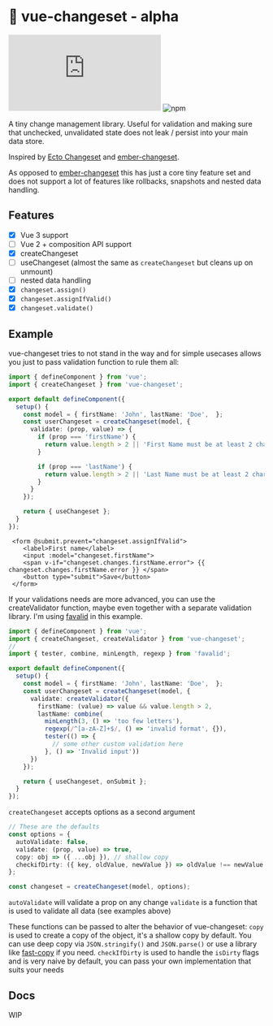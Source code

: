# 🚦 vue-changeset - alpha

[![gzip size](https://img.badgesize.io/https:/unpkg.com/vue-changeset/dist/vue-changeset.modern.js?label=gzip&compression=gzip)](https://unpkg.com/vue-changeset/dist/vue-changeset.modern.js) ![npm](https://img.shields.io/npm/v/vue-changeset)

A tiny change management library. Useful for validation and making sure that unchecked, unvalidated state does not leak / persist into your main data store.

Inspired by [Ecto Changeset](https://hexdocs.pm/ecto/Ecto.Changeset.html) and [ember-changeset](https://github.com/poteto/ember-changeset).

As opposed to [ember-changeset](https://github.com/poteto/ember-changeset) this has just a core tiny feature set and does not support a lot of features like rollbacks, snapshots and nested data handling.

## Features

- [x] Vue 3 support
- [ ] Vue 2 + composition API support
- [x] createChangeset
- [ ] useChangeset (almost the same as `createChangeset` but cleans up on unmount) 
- [ ] nested data handling
- [x] `changeset.assign()`
- [x] `changeset.assignIfValid()`
- [x] `changeset.validate()`

## Example

vue-changeset tries to not stand in the way and for simple usecases allows you just to pass validation function to rule them all:

```ts
import { defineComponent } from 'vue';
import { createChangeset } from 'vue-changeset';

export default defineComponent({
  setup() {
    const model = { firstName: 'John', lastName: 'Doe',  };
    const userChangeset = createChangeset(model, {
      validate: (prop, value) => {
        if (prop === 'firstName') {
          return value.length > 2 || 'First Name must be at least 2 characters long';
        }

        if (prop === 'lastName') {
          return value.length > 2 || 'Last Name must be at least 2 characters long';
        }
      }
    });

    return { useChangeset };
  }
});
```

```vue
 <form @submit.prevent="changeset.assignIfValid">
    <label>First name</label>
    <input :model="changeset.firstName">
    <span v-if="changeset.changes.firstName.error"> {{ changeset.changes.firstName.error }} </span>
    <button type="submit">Save</button>
 </form>
```

If your validations needs are more advanced, you can use the createValidator function, maybe even together with a separate validation library. I'm using [favalid](https://github.com/akito0107/favalid) in this example.

```ts
import { defineComponent } from 'vue';
import { createChangeset, createValidator } from 'vue-changeset';
// 
import { tester, combine, minLength, regexp } from 'favalid';

export default defineComponent({
  setup() {
    const model = { firstName: 'John', lastName: 'Doe',  };
    const userChangeset = createChangeset(model, {
      validate: createValidator({
        firstName: (value) => value && value.length > 2,
        lastName: combine(
          minLength(3, () => 'too few letters'), 
          regexp(/^[a-zA-Z]+$/, () => 'invalid format', {}),
          tester(() => {
            // some other custom validation here
          }, () => 'Invalid input'))
      })
    });

    return { useChangeset, onSubmit };
  }
});
```

`createChangeset` accepts options as a second argument

```ts
// These are the defaults
const options = {
  autoValidate: false,
  validate: (prop, value) => true,
  copy: obj => ({ ...obj }), // shallow copy
  checkifDirty: ({ key, oldValue, newValue }) => oldValue !== newValue 
};

const changeset = createChangeset(model, options);
```

`autoValidate` will validate a prop on any change
`validate` is a function that is used to validate all data (see examples above)

These functions can be passed to alter the behavior of vue-changeset:
`copy` is used to create a copy of the object, it's a shallow copy by default. You can use deep copy via `JSON.stringify()` and `JSON.parse()` or use a library like [fast-copy](https://github.com/planttheidea/fast-copy) if you need.
`checkIfDirty` is used to handle the `isDirty` flags and is very naive by default, you can pass your own implementation that suits your needs

## Docs

WIP
